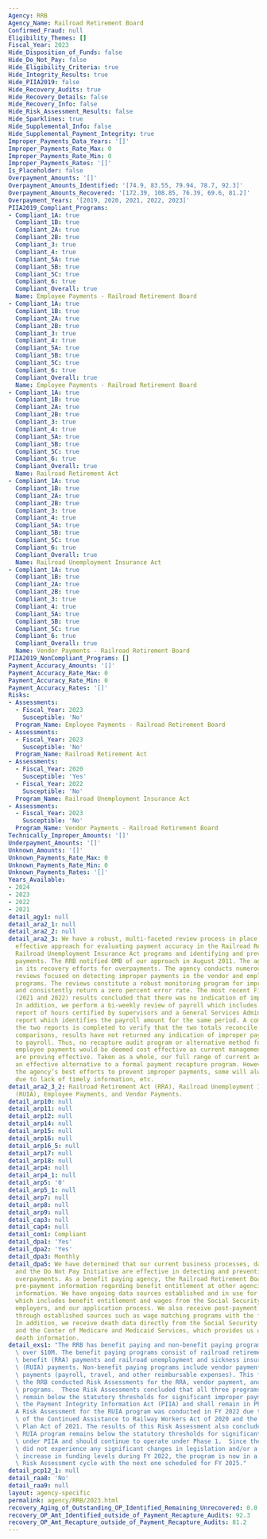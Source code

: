 ```yaml
---
Agency: RRB
Agency_Name: Railroad Retirement Board
Confirmed_Fraud: null
Eligibility_Themes: []
Fiscal_Year: 2023
Hide_Disposition_of_Funds: false
Hide_Do_Not_Pay: false
Hide_Eligibility_Criteria: true
Hide_Integrity_Results: true
Hide_PIIA2019: false
Hide_Recovery_Audits: true
Hide_Recovery_Details: false
Hide_Recovery_Info: false
Hide_Risk_Assessment_Results: false
Hide_Sparklines: true
Hide_Supplemental_Info: false
Hide_Supplemental_Payment_Integrity: true
Improper_Payments_Data_Years: '[]'
Improper_Payments_Rate_Max: 0
Improper_Payments_Rate_Min: 0
Improper_Payments_Rates: '[]'
Is_Placeholder: false
Overpayment_Amounts: '[]'
Overpayment_Amounts_Identified: '[74.9, 83.55, 79.94, 78.7, 92.3]'
Overpayment_Amounts_Recovered: '[172.39, 108.85, 76.39, 69.6, 81.2]'
Overpayment_Years: '[2019, 2020, 2021, 2022, 2023]'
PIIA2019_Compliant_Programs:
- Compliant_1A: true
  Compliant_1B: true
  Compliant_2A: true
  Compliant_2B: true
  Compliant_3: true
  Compliant_4: true
  Compliant_5A: true
  Compliant_5B: true
  Compliant_5C: true
  Compliant_6: true
  Compliant_Overall: true
  Name: Employee Payments - Railroad Retirement Board
- Compliant_1A: true
  Compliant_1B: true
  Compliant_2A: true
  Compliant_2B: true
  Compliant_3: true
  Compliant_4: true
  Compliant_5A: true
  Compliant_5B: true
  Compliant_5C: true
  Compliant_6: true
  Compliant_Overall: true
  Name: Employee Payments - Railroad Retirement Board
- Compliant_1A: true
  Compliant_1B: true
  Compliant_2A: true
  Compliant_2B: true
  Compliant_3: true
  Compliant_4: true
  Compliant_5A: true
  Compliant_5B: true
  Compliant_5C: true
  Compliant_6: true
  Compliant_Overall: true
  Name: Railroad Retirement Act
- Compliant_1A: true
  Compliant_1B: true
  Compliant_2A: true
  Compliant_2B: true
  Compliant_3: true
  Compliant_4: true
  Compliant_5A: true
  Compliant_5B: true
  Compliant_5C: true
  Compliant_6: true
  Compliant_Overall: true
  Name: Railroad Unemployment Insurance Act
- Compliant_1A: true
  Compliant_1B: true
  Compliant_2A: true
  Compliant_2B: true
  Compliant_3: true
  Compliant_4: true
  Compliant_5A: true
  Compliant_5B: true
  Compliant_5C: true
  Compliant_6: true
  Compliant_Overall: true
  Name: Vendor Payments - Railroad Retirement Board
PIIA2019_NonCompliant_Programs: []
Payment_Accuracy_Amounts: '[]'
Payment_Accuracy_Rate_Max: 0
Payment_Accuracy_Rate_Min: 0
Payment_Accuracy_Rates: '[]'
Risks:
- Assessments:
  - Fiscal_Year: 2023
    Susceptible: 'No'
  Program_Name: Employee Payments - Railroad Retirement Board
- Assessments:
  - Fiscal_Year: 2023
    Susceptible: 'No'
  Program_Name: Railroad Retirement Act
- Assessments:
  - Fiscal_Year: 2020
    Susceptible: 'Yes'
  - Fiscal_Year: 2022
    Susceptible: 'No'
  Program_Name: Railroad Unemployment Insurance Act
- Assessments:
  - Fiscal_Year: 2023
    Susceptible: 'No'
  Program_Name: Vendor Payments - Railroad Retirement Board
Technically_Improper_Amounts: '[]'
Underpayment_Amounts: '[]'
Unknown_Amounts: '[]'
Unknown_Payments_Rate_Max: 0
Unknown_Payments_Rate_Min: 0
Unknown_Payments_Rates: '[]'
Years_Available:
- 2024
- 2023
- 2022
- 2021
detail_agy1: null
detail_ara2_1: null
detail_ara2_2: null
detail_ara2_3: We have a robust, multi-faceted review process in place that is an
  effective approach for evaluating payment accuracy in the Railroad Retirement and
  Railroad Unemployment Insurance Act programs and identifying and preventing improper
  payments. The RRB notified OMB of our approach in August 2011. The agency is diligent
  in its recovery efforts for overpayments. The agency conducts numerous quality assurance
  reviews focused on detecting improper payments in the vendor and employee payment
  programs. The reviews constitute a robust monitoring program for improper payments
  and consistently return a zero percent error rate. The most recent Fiscal Years’
  (2021 and 2022) results concluded that there was no indication of improper payments.
  In addition, we perform a bi-weekly review of payroll which includes a HR Links
  report of hours certified by supervisors and a General Services Administration's
  report which identifies the payroll amount for the same period. A comparison of
  the two reports is completed to verify that the two totals reconcile. Based on the
  comparisons, results have not returned any indication of improper payments related
  to payroll. Thus, no recapture audit program or alternative method for vendor and
  employee payments would be deemed cost effective as current management controls
  are proving effective. Taken as a whole, our full range of current activities constitutes
  an effective alternative to a formal payment recapture program. However, despite
  the agency’s best efforts to prevent improper payments, some will always occur,
  due to lack of timely information, etc.
detail_ara2_3_2: Railroad Retirement Act (RRA), Railroad Unemployment Insurance Act
  (RUIA), Employee Payments, and Vendor Payments.
detail_arp10: null
detail_arp11: null
detail_arp12: null
detail_arp14: null
detail_arp15: null
detail_arp16: null
detail_arp16_5: null
detail_arp17: null
detail_arp18: null
detail_arp4: null
detail_arp4_1: null
detail_arp5: '0'
detail_arp5_1: null
detail_arp7: null
detail_arp8: null
detail_arp9: null
detail_cap3: null
detail_cap4: null
detail_com1: Compliant
detail_dpa1: 'Yes'
detail_dpa2: 'Yes'
detail_dpa3: Monthly
detail_dpa5: We have determined that our current business processes, data sources,
  and the Do Not Pay Initiative are effective in detecting and preventing benefit
  overpayments. As a benefit paying agency, the Railroad Retirement Board (RRB) receives
  pre-payment information regarding benefit entitlement at other agencies and wage
  information. We have ongoing data sources established and in use for this information,
  which includes benefit entitlement and wages from the Social Security Administration,
  employers, and our application process. We also receive post-payment wage information
  through established sources such as wage matching programs with the fifty states.
  In addition, we receive death data directly from the Social Security Administration
  and the Center of Medicare and Medicaid Services, which provides us with detailed
  death information.
detail_exs1: "The RRB has benefit paying and non-benefit paying programs with outlays\
  \ over $10M. The benefit paying programs consist of railroad retirement and survivor\
  \ benefit (RRA) payments and railroad unemployment and sickness insurance benefit\
  \ (RUIA) payments. Non-benefit paying programs include vendor payments and employee\
  \ payments (payroll, travel, and other reimbursable expenses). This fiscal year,\
  \ the RRB conducted Risk Assessments for the RRA, vendor payment, and employee payment\
  \ programs.  These Risk Assessments concluded that all three programs continue to\
  \ remain below the statutory thresholds for significant improper payments under\
  \ the Payment Integrity Information Act (PIIA) and shall remain in Phase 1.  \n\n\
  A Risk Assessment for the RUIA program was conducted in FY 2022 due to the passages\
  \ of the Continued Assistance to Railway Workers Act of 2020 and the American Rescue\
  \ Plan Act of 2021. The results of this Risk Assessment also concluded that the\
  \ RUIA program remains below the statutory thresholds for significant improper payments\
  \ under PIIA and should continue to operate under Phase 1.  Since the RUIA program\
  \ did not experience any significant changes in legislation and/or a significant\
  \ increase in funding levels during FY 2022, the program is now in a three-year\
  \ Risk Assessment cycle with the next one scheduled for FY 2025."
detail_pcp12_1: null
detail_raa8: 'No'
detail_raa9: null
layout: agency-specific
permalink: agency/RRB/2023.html
recovery_Aging_of_Outstanding_OP_Identified_Remaining_Unrecovered: 0.0
recovery_OP_Amt_Identified_outside_of_Payment_Recapture_Audits: 92.3
recovery_OP_Amt_Recapture_outside_of_Payment_Recapture_Audits: 81.2
---
```

